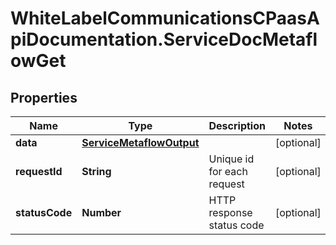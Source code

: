 # WhiteLabelCommunicationsCPaasApiDocumentation.ServiceDocMetaflowGet

## Properties

Name | Type | Description | Notes
------------ | ------------- | ------------- | -------------
**data** | [**ServiceMetaflowOutput**](ServiceMetaflowOutput.md) |  | [optional] 
**requestId** | **String** | Unique id for each request | [optional] 
**statusCode** | **Number** | HTTP response status code | [optional] 


